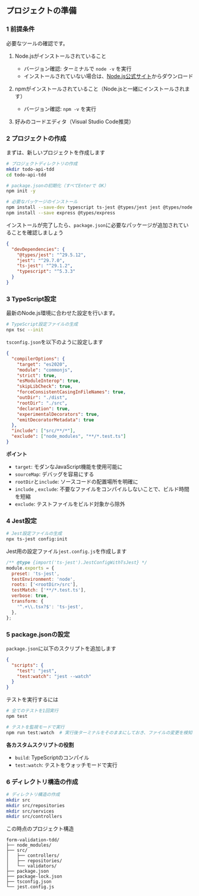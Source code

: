 ## プロジェクトの準備

### 1 前提条件

必要なツールの確認です。

1. Node.jsがインストールされていること
   - バージョン確認: ターミナルで `node -v` を実行
   - インストールされていない場合は、[Node.js公式サイト](https://nodejs.org/)からダウンロード

2. npmがインストールされていること（Node.jsと一緒にインストールされます）
   - バージョン確認: `npm -v` を実行

3. 好みのコードエディタ（Visual Studio Code推奨）

### 2 プロジェクトの作成

まずは、新しいプロジェクトを作成します

```bash
# プロジェクトディレクトリの作成
mkdir todo-api-tdd
cd todo-api-tdd

# package.jsonの初期化（すべてEnterで OK）
npm init -y

# 必要なパッケージのインストール
npm install --save-dev typescript ts-jest @types/jest jest @types/node
npm install --save express @types/express
```
インストールが完了したら、`package.json`に必要なパッケージが追加されていることを確認しましょう
```json
{
  "devDependencies": {
    "@types/jest": "^29.5.12",
    "jest": "^29.7.0",
    "ts-jest": "^29.1.2",
    "typescript": "^5.3.3"
  }
}
```

### 3 TypeScript設定
最新のNode.js環境に合わせた設定を行います。

```bash
# TypeScript設定ファイルの生成
npx tsc --init
```

`tsconfig.json`を以下のように設定します

```json
{
  "compilerOptions": {
    "target": "es2020",
    "module": "commonjs",
    "strict": true,
    "esModuleInterop": true,
    "skipLibCheck": true,
    "forceConsistentCasingInFileNames": true,
    "outDir": "./dist",
    "rootDir": "./src",
    "declaration": true,
    "experimentalDecorators": true,
    "emitDecoratorMetadata": true
  },
  "include": ["src/**/*"],
  "exclude": ["node_modules", "**/*.test.ts"]
}
```
**ポイント**
- `target`: モダンなJavaScript機能を使用可能に
- `sourceMap`: デバッグを容易にする
- `rootDir`と`include`: ソースコードの配置場所を明確に
- `include` , `exclude`: 不要なファイルをコンパイルしないことで、ビルド時間を短縮
- `exclude`: テストファイルをビルド対象から除外

### 4 Jest設定
```bash
# Jest設定ファイルの生成
npx ts-jest config:init
```

Jest用の設定ファイル`jest.config.js`を作成します

```javascript
/** @type {import('ts-jest').JestConfigWithTsJest} */
module.exports = {
  preset: 'ts-jest',
  testEnvironment: 'node',
  roots: ['<rootDir>/src'],
  testMatch: ['**/*.test.ts'],
  verbose: true,
  transform: {
    '^.+\\.tsx?$': 'ts-jest',
  },
};
```

### 5 package.jsonの設定
`package.json`に以下のスクリプトを追加します

```json
{
  "scripts": {
    "test": "jest",
    "test:watch": "jest --watch"
  }
}
```

テストを実行するには
```bash
# 全てのテストを1回実行
npm test

# テストを監視モードで実行
npm run test:watch  # 実行後ターミナルをそのままにしておき、ファイルの変更を検知して自動実行
```

**各カスタムスクリプトの役割**
- `build`: TypeScriptのコンパイル
- `test:watch`: テストをウォッチモードで実行

### 6 ディレクトリ構造の作成
```bash
# ディレクトリ構造の作成
mkdir src
mkdir src/repositories
mkdir src/services
mkdir src/controllers
```

この時点のプロジェクト構造
```
form-validation-tdd/
├── node_modules/
├── src/
│   ├── controllers/
│   ├── repositories/
│   └── validators/
├── package.json
├── package-lock.json
├── tsconfig.json
└── jest.config.js
```
